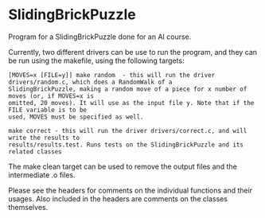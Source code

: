 # SlidingBrickPuzzle
Program for a SlidingBrickPuzzle done for an AI course.

Currently, two different drivers can be use to run the program, and they can be run using the
makefile, using the following targets:
	
	[MOVES=x [FILE=y]] make random  - this will run the driver drivers/random.c, which does a RandomWalk of a
	SlidingBrickPuzzle, making a random move of a piece for x number of moves (or, if MOVES=x is
	omitted, 20 moves). It will use as the input file y. Note that if the FILE variable is to be
	used, MOVES must be specified as well.
	
	make correct - this will run the driver drivers/correct.c, and will write the results to
	results/results.test. Runs tests on the SlidingBrickPuzzle and its related classes

The make clean target can be used to remove the output files and the intermediate .o files.

Please see the headers for comments on the individual functions and their usages. Also included in
the headers are comments on the classes themselves.
